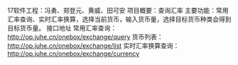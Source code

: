 
17软件工程：冯勇、郑登元、黄威、田可安
项目概要：查询汇率
主要功能：常用汇率查询、实时汇率换算，选择当前货币，输入货币量，选择目标货币种类会得到目标货币量。
接口地址
常用汇率查询：http://op.juhe.cn/onebox/exchange/query
货币列表：http://op.juhe.cn/onebox/exchange/list
实时汇率换算查询：http://op.juhe.cn/onebox/exchange/currency

